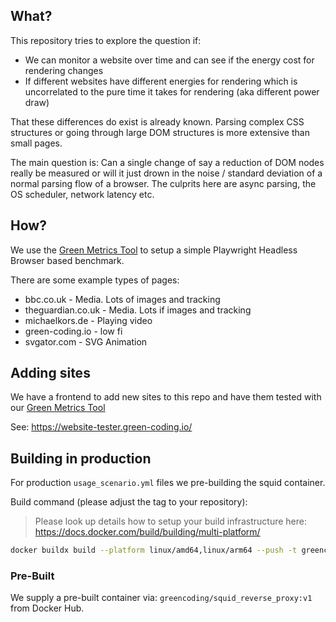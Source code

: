 ## What?

This repository tries to explore the question if:
- We can monitor a website over time and can see if the energy cost for rendering changes
- If different websites have different energies for rendering which is uncorrelated to the pure time it takes for rendering (aka different power draw)

That these differences do exist is already known. Parsing complex CSS structures or going through large
DOM structures is more extensive than small pages.

The main question is: Can a single change of say a reduction of DOM nodes really be measured or will
it just drown in the noise / standard deviation of a normal parsing flow of a browser. The culprits here
are async parsing, the OS scheduler, network latency etc.

## How?

We use the [Green Metrics Tool](https://github.com/green-coding-berlin/green-metrics-tool/) to setup a simple Playwright Headless Browser based benchmark.

There are some example types of pages:

- bbc.co.uk - Media. Lots of images and tracking
- theguardian.co.uk - Media. Lots if images and tracking
- michaelkors.de - Playing video
- green-coding.io - low fi
- svgator.com - SVG Animation

## Adding sites

We have a frontend to add new sites to this repo and have them tested with our [Green Metrics Tool](https://www.green-coding.io/projects/green-metrics-tool/)

See: https://website-tester.green-coding.io/

## Building in production

For production `usage_scenario.yml` files we pre-building the squid container.

Build command (please adjust the tag to your repository): 

> Please look up details how to setup your build infrastructure here: https://docs.docker.com/build/building/multi-platform/
```bash
docker buildx build --platform linux/amd64,linux/arm64 --push -t greencoding/squid_reverse_proxy:v1 .
```

### Pre-Built
We supply a pre-built container via: `greencoding/squid_reverse_proxy:v1` from Docker Hub.